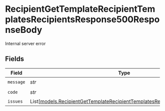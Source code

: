# RecipientGetTemplateRecipientTemplatesRecipientsResponse500ResponseBody

Internal server error


## Fields

| Field                                                                                                                                                      | Type                                                                                                                                                       | Required                                                                                                                                                   | Description                                                                                                                                                |
| ---------------------------------------------------------------------------------------------------------------------------------------------------------- | ---------------------------------------------------------------------------------------------------------------------------------------------------------- | ---------------------------------------------------------------------------------------------------------------------------------------------------------- | ---------------------------------------------------------------------------------------------------------------------------------------------------------- |
| `message`                                                                                                                                                  | *str*                                                                                                                                                      | :heavy_check_mark:                                                                                                                                         | N/A                                                                                                                                                        |
| `code`                                                                                                                                                     | *str*                                                                                                                                                      | :heavy_check_mark:                                                                                                                                         | N/A                                                                                                                                                        |
| `issues`                                                                                                                                                   | List[[models.RecipientGetTemplateRecipientTemplatesRecipientsResponseIssues](../models/recipientgettemplaterecipienttemplatesrecipientsresponseissues.md)] | :heavy_minus_sign:                                                                                                                                         | N/A                                                                                                                                                        |